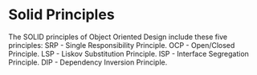 # Solid Principles
The SOLID principles of Object Oriented Design include these five principles:
SRP - Single Responsibility Principle.
OCP - Open/Closed Principle.
LSP - Liskov Substitution Principle.
ISP - Interface Segregation Principle.
DIP - Dependency Inversion Principle.
